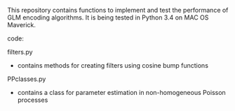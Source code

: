 This repository contains functions to implement and test the performance of GLM encoding algorithms. 
It is being tested in Python 3.4 on MAC OS Maverick.

code:

filters.py
- contains methods for creating filters using cosine bump functions

PPclasses.py
- contains a class for parameter estimation in non-homogeneous Poisson processes


